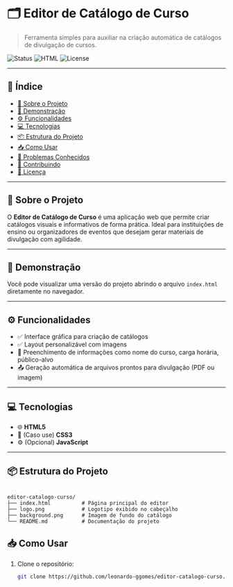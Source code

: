 
# 🗂️ Editor de Catálogo de Curso

> Ferramenta simples para auxiliar na criação automática de catálogos de divulgação de cursos.

![Status](https://img.shields.io/badge/status-em%20desenvolvimento-yellow)
![HTML](https://img.shields.io/badge/HTML-100%25-orange)
![License](https://img.shields.io/badge/license-MIT-blue)

---

## 📑 Índice

- [📌 Sobre o Projeto](#-sobre-o-projeto)
- [🚀 Demonstração](#-demonstração)
- [⚙️ Funcionalidades](#-funcionalidades)
- [💻 Tecnologias](#-tecnologias)
- [📦 Estrutura do Projeto](#-estrutura-do-projeto)
- [📥 Como Usar](#-como-usar)
- [🐛 Problemas Conhecidos](#-problemas-conhecidos)
- [🤝 Contribuindo](#-contribuindo)
- [📄 Licença](#-licença)

---

## 📌 Sobre o Projeto

O **Editor de Catálogo de Curso** é uma aplicação web que permite criar catálogos visuais e informativos de forma prática. Ideal para instituições de ensino ou organizadores de eventos que desejam gerar materiais de divulgação com agilidade.

---

## 🚀 Demonstração

Você pode visualizar uma versão do projeto abrindo o arquivo `index.html` diretamente no navegador.

---

## ⚙️ Funcionalidades

- ✅ Interface gráfica para criação de catálogos
- ✅ Layout personalizável com imagens
- 📝 Preenchimento de informações como nome do curso, carga horária, público-alvo
- 📤 Geração automática de arquivos prontos para divulgação (PDF ou imagem)

---

## 💻 Tecnologias

- 🌐 **HTML5**
- 🎨 (Caso use) **CSS3**
- ⚙️ (Opcional) **JavaScript**

---

## 📦 Estrutura do Projeto

```

editor-catalogo-curso/
├── index.html          # Página principal do editor
├── logo.png            # Logotipo exibido no cabeçalho
├── background.png      # Imagem de fundo do catálogo
└── README.md           # Documentação do projeto

````


## 📥 Como Usar

1. Clone o repositório:
   ```bash
   git clone https://github.com/leonardo-ggomes/editor-catalogo-curso.git
